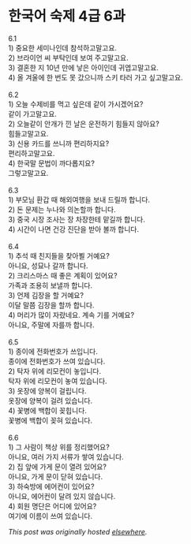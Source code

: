 # 한국어 숙제 4급 6과

<div>
<div>6.1</div>
<div>1) &#51473;&#50836;&#54620; &#49464;&#48120;&#45208;&#51064;&#45936; &#52280;&#49437;&#54616;&#44256;&#47568;&#44256;&#50836;.</div>
<div>2) &#48652;&#46972;&#51060;&#50616; &#50472; &#48512;&#53441;&#51064;&#45936; &#48372;&#50668; &#51452;&#44256;&#47568;&#44256;&#50836;.</div>
<div>3) &#44208;&#54844;&#54620; &#51648; 10&#45380; &#47564;&#50640; &#45235;&#51008; &#50500;&#51060;&#51064;&#45936; &#44480;&#50685;&#44256;&#47568;&#44256;&#50836;.</div>
<div>4) &#50732; &#44200;&#50872;&#50640; &#54620; &#48264;&#46020; &#47803; &#44052;&#51004;&#45768;&#44620; &#49828;&#53412; &#53440;&#47084; &#44032;&#44256; &#49910;&#44256;&#47568;&#44256;&#50836;.</div>
<div> </div>
<br><div>6.2</div>
<div>1) &#50724;&#45720; &#49688;&#51228;&#48708;&#47484; &#47673;&#44256; &#49910;&#51008;&#45936; &#44057;&#51060; &#44032;&#49884;&#44192;&#50612;&#50836;?</div>
<div>&#44057;&#51060; &#44032;&#44256;&#47568;&#44256;&#50836;.</div>
<div>2) &#50724;&#45720;&#44057;&#51060; &#50504;&#44060;&#44032; &#45184; &#45216;&#51008; &#50868;&#51204;&#54616;&#44592; &#55192;&#46308;&#51648; &#50506;&#50500;&#50836;?</div>
<div>&#55192;&#46308;&#44256;&#47568;&#44256;&#50836;.</div>
<div>3) &#49888;&#50857; &#52852;&#46300;&#47484; &#50416;&#45768;&#44620; &#54200;&#47532;&#54616;&#51648;&#50836;?</div>
<div>&#54200;&#47532;&#54616;&#44256;&#47568;&#44256;&#50836;.</div>
<div>4) &#54620;&#44397;&#47568; &#47928;&#48277;&#51060; &#44620;&#45796;&#47213;&#51648;&#50836;?</div>
<div>&#44536;&#47111;&#44256;&#47568;&#44256;&#50836;.</div>
<div> </div>
<br><div>6.3</div>
<div>1) &#48512;&#47784;&#45784; &#54872;&#44049; &#46412; &#54644;&#50808;&#50668;&#54665;&#51012; &#48372;&#45236; &#46300;&#47540;&#44620; &#54633;&#45768;&#45796;.</div>
<div>2) &#46024; &#47928;&#51228;&#45716; &#45572;&#45208;&#50752; &#51032;&#45436;&#54624;&#44620; &#54633;&#45768;&#45796;.</div>
<div>3) &#51473;&#44397; &#49884;&#51109; &#51312;&#49324;&#45716; &#51109; &#52264;&#51109;&#54620;&#53580; &#47585;&#44600;&#44620; &#54633;&#45768;&#45796;.</div>
<div>4) &#49884;&#44036;&#51060; &#45208;&#47732; &#44148;&#44053; &#51652;&#45800;&#51012; &#48155;&#50500; &#48380;&#44620; &#54633;&#45768;&#45796;.</div>
<div> </div>
<br><div>6.4</div>
<div>1) &#52628;&#49437; &#46412; &#52828;&#51648;&#46308;&#51012; &#52286;&#50500;&#48464; &#44144;&#50696;&#50836;?</div>
<div>&#50500;&#45768;&#50836;, &#49457;&#47896;&#45208; &#44040;&#44620; &#54633;&#45768;&#45796;.</div>
<div>2) &#53356;&#47532;&#49828;&#47560;&#49828; &#46412; &#51339;&#51008; &#44228;&#54925;&#51060; &#51080;&#50612;&#50836;?</div>
<div>&#44032;&#51313;&#44284; &#51312;&#50857;&#55176; &#48372;&#45244;&#44620; &#54633;&#45768;&#45796;.</div>
<div>3) &#50616;&#51228; &#44608;&#51109;&#51012; &#54624; &#44144;&#50696;&#50836;?</div>
<div>&#51060;&#45804; &#47568;&#52196; &#44608;&#51109;&#51012; &#54624;&#44620; &#54633;&#45768;&#45796;.</div>
<div>4) &#47672;&#47532;&#44032; &#47566;&#51060; &#51088;&#46992;&#45348;&#50836;.  &#44228;&#49549; &#44592;&#47484; &#44144;&#50696;&#50836;?</div>
<div>&#50500;&#45768;&#50836;, &#51452;&#47568;&#50640; &#51088;&#47484;&#44620; &#54633;&#45768;&#45796;.</div>
<div> </div>
<br><div>6.5</div>
<div>1) &#51333;&#51060;&#50640; &#51204;&#54868;&#48264;&#54840;&#44032; &#50416;&#51077;&#45768;&#45796;.</div>
<div>&#51333;&#51060;&#50640; &#51204;&#54868;&#48264;&#54840;&#44032; &#50416;&#50668; &#51080;&#49845;&#45768;&#45796;.</div>
<div>2) &#53441;&#51088; &#50948;&#50640; &#47532;&#47784;&#52968;&#51060; &#45459;&#51077;&#45768;&#45796;.</div>
<div>&#53441;&#51088; &#50948;&#50640; &#47532;&#47784;&#52968;&#51060; &#45459;&#50668; &#51080;&#49845;&#45768;&#45796;.</div>
<div>3) &#50743;&#51109;&#50640; &#50577;&#48373;&#51060; &#44152;&#47549;&#45768;&#45796;.</div>
<div>&#50743;&#51109;&#50640; &#50577;&#48373;&#51060; &#44152;&#47140; &#51080;&#49845;&#45768;&#45796;.</div>
<div>4) &#44867;&#48337;&#50640; &#48177;&#54633;&#51060; &#44866;&#55193;&#45768;&#45796;.</div>
<div>&#44867;&#48337;&#50640; &#48177;&#54633;&#51060; &#44866;&#54784; &#51080;&#49845;&#45768;&#45796;.</div>
<div> </div>
<br><div>6.6</div>
<div>1) &#44536; &#49324;&#46988;&#51060; &#52293;&#49345; &#50948;&#47484; &#51221;&#47532;&#54664;&#50612;&#50836;?</div>
<div>&#50500;&#45768;&#50836;, &#50668;&#47084; &#44032;&#51648; &#49436;&#47448;&#44032; &#49939;&#50668; &#51080;&#49845;&#45768;&#45796;.</div>
<div>2) &#51665; &#50526;&#50640; &#44032;&#44172; &#47928;&#51060; &#50676;&#47140; &#51080;&#50612;&#50836;?</div>
<div>&#50500;&#45768;&#50836;, &#44032;&#44172; &#47928;&#51060; &#45803;&#54784; &#51080;&#49845;&#45768;&#45796;.</div>
<div>3) &#54616;&#49689;&#48169;&#50640; &#50640;&#50612;&#52968;&#51060; &#51080;&#50612;&#50836;?</div>
<div>&#50500;&#45768;&#50836;, &#50640;&#50612;&#52968;&#51060; &#45804;&#47140; &#51080;&#51648; &#50506;&#49845;&#45768;&#45796;.</div>
<div>4) &#54924;&#50896; &#47749;&#45800;&#51008; &#50612;&#46356;&#50640; &#51080;&#50612;&#50836;?</div>
<div>&#50668;&#44592;&#50640; &#51060;&#47492;&#51060; &#50416;&#50668; &#51080;&#49845;&#45768;&#45796;.</div>
</div>


*This post was originally hosted [elsewhere](http://planspace.blogspot.com/2009/07/4-6.html).*
